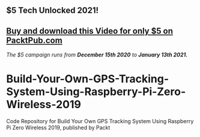 ## $5 Tech Unlocked 2021!
[Buy and download this Video for only $5 on PacktPub.com](https://www.packtpub.com/product/build-your-own-gps-tracking-system-using-raspberry-pi-zero-wireless-2019-video/9781838980313)
-----
*The $5 campaign         runs from __December 15th 2020__ to __January 13th 2021.__*

# Build-Your-Own-GPS-Tracking-System-Using-Raspberry-Pi-Zero-Wireless-2019
Code Repository for Build Your Own GPS  Tracking System Using Raspberry Pi Zero Wireless 2019, published by Packt
